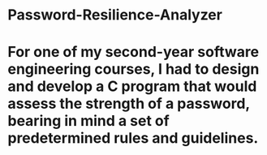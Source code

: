 # Password-Resilience-Analyzer

# For one of my second-year software engineering courses, I had to design and develop a C program that would assess the strength of a password, bearing in mind a set of predetermined rules and guidelines.
